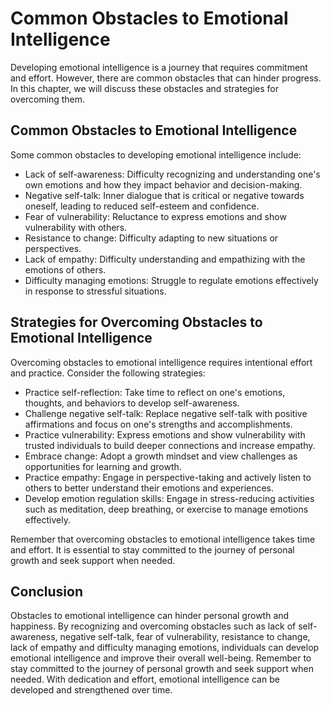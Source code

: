 # Common Obstacles to Emotional Intelligence

Developing emotional intelligence is a journey that requires commitment and effort. However, there are common obstacles that can hinder progress. In this chapter, we will discuss these obstacles and strategies for overcoming them.

Common Obstacles to Emotional Intelligence
------------------------------------------

Some common obstacles to developing emotional intelligence include:

* Lack of self-awareness: Difficulty recognizing and understanding one's own emotions and how they impact behavior and decision-making.
* Negative self-talk: Inner dialogue that is critical or negative towards oneself, leading to reduced self-esteem and confidence.
* Fear of vulnerability: Reluctance to express emotions and show vulnerability with others.
* Resistance to change: Difficulty adapting to new situations or perspectives.
* Lack of empathy: Difficulty understanding and empathizing with the emotions of others.
* Difficulty managing emotions: Struggle to regulate emotions effectively in response to stressful situations.

Strategies for Overcoming Obstacles to Emotional Intelligence
-------------------------------------------------------------

Overcoming obstacles to emotional intelligence requires intentional effort and practice. Consider the following strategies:

* Practice self-reflection: Take time to reflect on one's emotions, thoughts, and behaviors to develop self-awareness.
* Challenge negative self-talk: Replace negative self-talk with positive affirmations and focus on one's strengths and accomplishments.
* Practice vulnerability: Express emotions and show vulnerability with trusted individuals to build deeper connections and increase empathy.
* Embrace change: Adopt a growth mindset and view challenges as opportunities for learning and growth.
* Practice empathy: Engage in perspective-taking and actively listen to others to better understand their emotions and experiences.
* Develop emotion regulation skills: Engage in stress-reducing activities such as meditation, deep breathing, or exercise to manage emotions effectively.

Remember that overcoming obstacles to emotional intelligence takes time and effort. It is essential to stay committed to the journey of personal growth and seek support when needed.

Conclusion
----------

Obstacles to emotional intelligence can hinder personal growth and happiness. By recognizing and overcoming obstacles such as lack of self-awareness, negative self-talk, fear of vulnerability, resistance to change, lack of empathy and difficulty managing emotions, individuals can develop emotional intelligence and improve their overall well-being. Remember to stay committed to the journey of personal growth and seek support when needed. With dedication and effort, emotional intelligence can be developed and strengthened over time.


